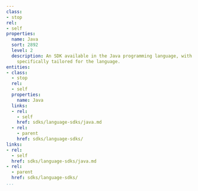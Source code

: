 ```yaml
---
class:
- stop
rel:
- self
properties:
  name: Java
  sort: 2892
  level: 2
  description: An SDK available in the Java programming language, with consideration
    specifically tailored for the language.
entities:
- class:
  - stop
  rel:
  - self
  properties:
    name: Java
  links:
  - rel:
    - self
    href: sdks/language-sdks/java.md
  - rel:
    - parent
    href: sdks/language-sdks/
links:
- rel:
  - self
  href: sdks/language-sdks/java.md
- rel:
  - parent
  href: sdks/language-sdks/
...
```

